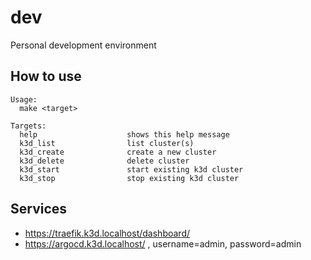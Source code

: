 # dev
Personal development environment

## How to use

```shell
Usage:
  make <target>

Targets:
  help                    shows this help message
  k3d_list                list cluster(s)
  k3d_create              create a new cluster
  k3d_delete              delete cluster
  k3d_start               start existing k3d cluster
  k3d_stop                stop existing k3d cluster
```

## Services

- https://traefik.k3d.localhost/dashboard/
- https://argocd.k3d.localhost/ , username=admin, password=admin
